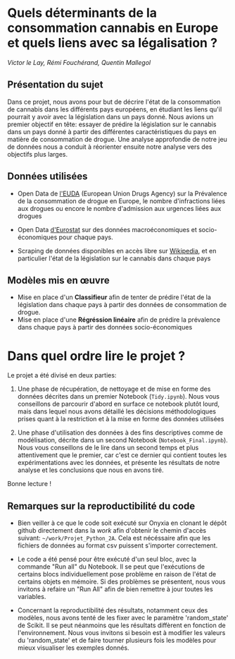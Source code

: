 # Quels déterminants de la consommation cannabis en Europe et quels liens avec sa légalisation ?
*Victor le Lay, Rémi Fouchérand, Quentin Mallegol*

## Présentation du sujet
Dans ce projet, nous avons pour but de décrire l'état de la consommation de cannabis dans les différents pays européens, en étudiant les liens qu'il pourrait y avoir avec la législation dans un pays donné. Nous avions un premier objectif en tête: essayer de prédire la législation sur le cannabis dans un pays donné à partir des différentes caractéristiques du pays en matière de consommation de drogue. 
Une analyse approfondie de notre jeu de données nous a conduit à réorienter ensuite notre analyse vers des objectifs plus larges.

## Données utilisées
- Open Data de [l'EUDA](https://www.euda.europa.eu/index_en) (European Union Drugs Agency) sur la Prévalence de la consommation de drogue en Europe, le nombre d'infractions liées aux drogues ou encore le nombre d'admission aux urgences liées aux drogues
- Open Data [d'Eurostat](https://ec.europa.eu/eurostat/fr/) sur des données macroéconomiques et socio-économiques pour chaque pays.
  
- Scraping de données disponibles en accès libre sur [Wikipedia](https://fr.wikipedia.org/wiki/Wikip%C3%A9dia:Accueil_principal), et en particulier l'état de la législation sur le cannabis dans chaque pays

## Modèles mis en œuvre
- Mise en place d'un **Classifieur** afin de tenter de prédire l'état de la législation dans chaque pays à partir des données de consommation de drogue.
- Mise en place d'une **Régréssion linéaire** afin de prédire la prévalence dans chaque pays à partir des données socio-économiques

# Dans quel ordre lire le projet ?

Le projet a été divisé en deux parties:

1. Une phase de récupération, de nettoyage et de mise en forme des données décrites dans un premier Notebook (`Tidy.ipynb`). Nous vous conseillons de parcourir d'abord en surface ce notebook plutôt lourd, mais dans lequel nous avons détaillé les décisions méthodologiques prises quant à la restriction et à la mise en forme des données utilisées

2. Une phase d'utilisation des données à des fins descriptives comme de modélisation, décrite dans un second Notebook (`Notebook_Final.ipynb`). Nous vous conseillons de le lire dans un second temps et plus attentivement que le premier, car c'est ce dernier qui contient toutes les expérimentations avec les données, et présente les résultats de notre analyse et les conclusions que nous en avons tiré.

Bonne lecture ! 

## **Remarques sur la reproductibilité du code**

- Bien veiller à ce que le code soit exécuté sur Onyxia en clonant le dépôt github directement dans la *work* afin d'obtenir le chemin d'accès suivant: `~/work/Projet_Python_2A`. Cela est nécéssaire afin que les fichiers de données au format csv puissent s'importer correctement.

- Le code a été pensé pour être exécuté d'un seul bloc, avec la commande "Run all" du Notebook. Il se peut que l'exécutions de certains blocs individuellement pose problème en raison de l'état de certains objets en mémoire. Si des problèmes se présentent, nous vous invitons à refaire un "Run All" afin de bien remettre à jour toutes les variables.

- Concernant la reproductibilité des résultats, notamment ceux des modèles, nous avons tenté de les fixer avec le paramètre 'random_state' de Scikit. Il se peut néanmoins que les résultats diffèrent en fonction de l'environnement. Nous vous invitons si besoin est à modifier les valeurs du 'random_state' et de faire tourner plusieurs fois les modèles pour mieux visualiser les exemples donnés.
